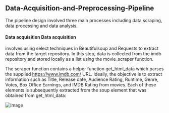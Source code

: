 ## Data-Acquisition-and-Preprocessing-Pipeline

The  pipeline  design  involved  three  main  processes  including  data  scraping,  data processing and data analysis. 

#### Data acquisition Data  acquisition

involves  using  select  techniques  in  Beautifulsoup and  Requests  to extract data from the target repository. In this step, data is collected from the imdb repository and stored locally as a list using the movie_scraper function.

The scraper function contains a helper function get_html_data which parses the supplied https://www.imdb.com/ URL. Ideally, the objective is to extract information such  as  Title,  Release  date,  Audience  Rating,  Runtime,  Genre,  Votes,  Box  Office Earnings,  and  IMDB  Rating  from  movies.  Each  of  these  elements  is  subsequently extracted from the soup element that was obtained from get_html_data:

![image](https://user-images.githubusercontent.com/118980393/205435532-50f83d2a-695c-4f9b-96ca-a931f09ce780.png)
